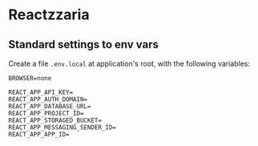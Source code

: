 # Reactzzaria

## Standard settings to env vars

Create a file `.env.local` at application's root, with the following variables:

```
BROWSER=none

REACT_APP_API_KEY=
REACT_APP_AUTH_DOMAIN=
REACT_APP_DATABASE_URL=
REACT_APP_PROJECT_ID=
REACT_APP_STORAGED_BUCKET=
REACT_APP_MESSAGING_SENDER_ID=
REACT_APP_APP_ID=
```
